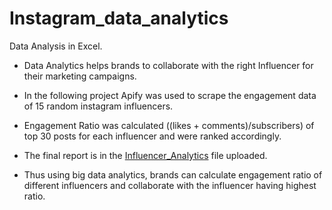 # Instagram_data_analytics
Data Analysis in Excel.

 - Data Analytics helps brands to collaborate with the right Influencer for their marketing campaigns. 

 - In the following project Apify was used to scrape the engagement data of 15 random instagram influencers.

 - Engagement Ratio was calculated ((likes + comments)/subscribers) of top 30 posts for each influencer and were ranked accordingly.
 
 - The final report is in the [Influencer_Analytics](Influencer_Analytics.xlsx) file uploaded.
 
 - Thus using big data analytics, brands can calculate engagement ratio of different influencers and collaborate with the influencer having highest ratio.
